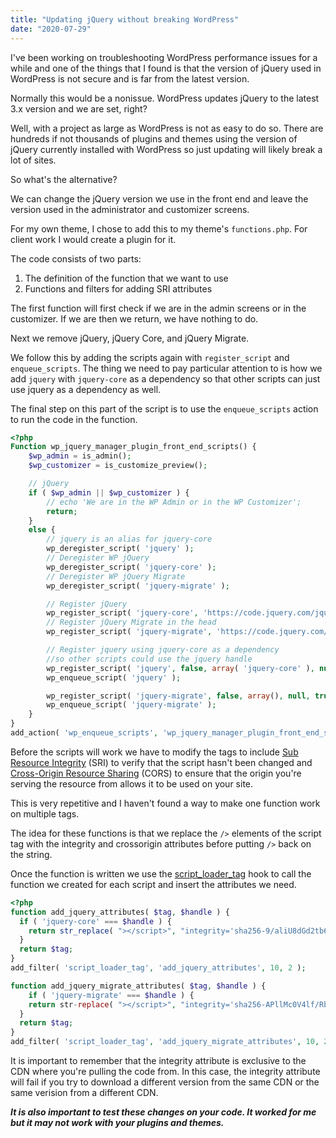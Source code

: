 ```yaml
---
title: "Updating jQuery without breaking WordPress"
date: "2020-07-29"
---
```


I've been working on troubleshooting WordPress performance issues for a while and one of the things that I found is that the version of jQuery used in WordPress is not secure and is far from the latest version.

Normally this would be a nonissue. WordPress updates jQuery to the latest 3.x version and we are set, right?

Well, with a project as large as WordPress is not as easy to do so. There are hundreds if not thousands of plugins and themes using the version of jQuery currently installed with WordPress so just updating will likely break a lot of sites.

So what's the alternative?

We can change the jQuery version we use in the front end and leave the version used in the administrator and customizer screens.

For my own theme, I chose to add this to my theme's `functions.php`. For client work I would create a plugin for it.

The code consists of two parts:

1. The definition of the function that we want to use
2. Functions and filters for adding SRI attributes

The first function will first check if we are in the admin screens or in the customizer. If we are then we return, we have nothing to do.

Next we remove jQuery, jQuery Core, and jQuery Migrate.

We follow this by adding the scripts again with `register_script` and `enqueue_scripts`. The thing we need to pay particular attention to is how we add `jquery` with `jquery-core` as a dependency so that other scripts can just use jquery as a dependency as well.

The final step on this part of the script is to use the `enqueue_scripts` action to run the code in the function.

```php
<?php
Function wp_jquery_manager_plugin_front_end_scripts() {
    $wp_admin = is_admin();
    $wp_customizer = is_customize_preview();

    // jQuery
    if ( $wp_admin || $wp_customizer ) {
        // echo 'We are in the WP Admin or in the WP Customizer';
        return;
    }
    else {
        // jquery is an alias for jquery-core
        wp_deregister_script( 'jquery' );
        // Deregister WP jQuery
        wp_deregister_script( 'jquery-core' );
        // Deregister WP jQuery Migrate
        wp_deregister_script( 'jquery-migrate' );

        // Register jQuery
        wp_register_script( 'jquery-core', 'https://code.jquery.com/jquery-3.5.1.min.js', array(), null, true );
        // Register jQuery Migrate in the head
        wp_register_script( 'jquery-migrate', 'https://code.jquery.com/jquery-migrate-3.3.1.min.js', array(), null, true );

        // Register jquery using jquery-core as a dependency
        //so other scripts could use the jquery handle
        wp_register_script( 'jquery', false, array( 'jquery-core' ), null, false );
        wp_enqueue_script( 'jquery' );

        wp_register_script( 'jquery-migrate', false, array(), null, true );
        wp_enqueue_script( 'jquery-migrate' );
    }
}
add_action( 'wp_enqueue_scripts', 'wp_jquery_manager_plugin_front_end_scripts' );
```

Before the scripts will work we have to modify the tags to include [Sub Resource Integrity](https://developer.mozilla.org/en-US/docs/Web/Security/Subresource_Integrity) (SRI) to verify that the script hasn't been changed and [Cross-Origin Resource Sharing](https://developer.mozilla.org/en-US/docs/Web/HTTP/CORS) (CORS) to ensure that the origin you're serving the resource from allows it to be used on your site.

This is very repetitive and I haven't found a way to make one function work on multiple tags.

The idea for these functions is that we replace the `/>` elements of the script tag with the integrity and crossorigin attributes before putting `/>` back on the string.

Once the function is written we use the [script\_loader\_tag](https://developer.wordpress.org/reference/hooks/script_loader_tag/) hook to call the function we created for each script and insert the attributes we need.

```php
<?php
function add_jquery_attributes( $tag, $handle ) {
  if ( 'jquery-core' === $handle ) {
    return str_replace( "></script>", "integrity='sha256-9/aliU8dGd2tb6OSsuzixeV4y/faTqgFtohetphbbj0=' crossorigin='anonymous'></script>", $tag );
  }
  return $tag;
}
add_filter( 'script_loader_tag', 'add_jquery_attributes', 10, 2 );

function add_jquery_migrate_attributes( $tag, $handle ) {
    if ( 'jquery-migrate' === $handle ) {
    return str-replace( "></script>", "integrity='sha256-APllMc0V4lf/Rb5Cz4idWUCYlBDG3b0EcN1Ushd3hpE=' crossorigin='anonymous'></script>", $tag );
  }
  return $tag;
}
add_filter( 'script_loader_tag', 'add_jquery_migrate_attributes', 10, 2 );
```

It is important to remember that the integrity attribute is exclusive to the CDN where you're pulling the code from. In this case, the integrity attribute will fail if you try to download a different version from the same CDN or the same verision from a different CDN.

**_It is also important to test these changes on your code. It worked for me but it may not work with your plugins and themes._**
